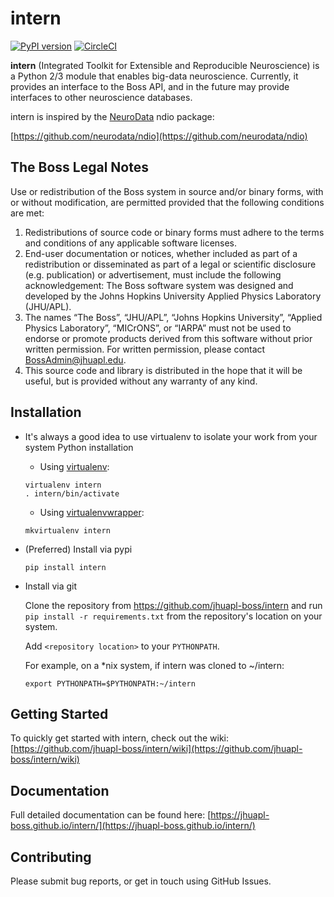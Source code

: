 # intern
[![PyPI version](https://badge.fury.io/py/intern.svg)](https://badge.fury.io/py/intern)
[![CircleCI](https://circleci.com/gh/jhuapl-boss/intern.svg?style=svg)](https://circleci.com/gh/jhuapl-boss/intern)


**intern** (Integrated Toolkit for Extensible and Reproducible Neuroscience) is
a Python 2/3 module that enables big-data neuroscience.  Currently, it provides
an interface to the Boss API, and in the future may provide interfaces to other
neuroscience databases.

intern is inspired by the [NeuroData](http://neurodata.io) ndio package:

[https://github.com/neurodata/ndio](https://github.com/neurodata/ndio)


## The Boss Legal Notes

Use or redistribution of the Boss system in source and/or binary forms, with or without modification, are permitted provided that the following conditions are met:
 
1. Redistributions of source code or binary forms must adhere to the terms and conditions of any applicable software licenses.
2. End-user documentation or notices, whether included as part of a redistribution or disseminated as part of a legal or scientific disclosure (e.g. publication) or advertisement, must include the following acknowledgement:  The Boss software system was designed and developed by the Johns Hopkins University Applied Physics Laboratory (JHU/APL). 
3. The names “The Boss”, “JHU/APL”, “Johns Hopkins University”, “Applied Physics Laboratory”, “MICrONS”, or “IARPA” must not be used to endorse or promote products derived from this software without prior written permission. For written permission, please contact BossAdmin@jhuapl.edu.
4. This source code and library is distributed in the hope that it will be useful, but is provided without any warranty of any kind.
 

## Installation

- It's always a good idea to use virtualenv to isolate your work from your system Python installation

	- Using [virtualenv](https://virtualenv.pypa.io/en/stable/):
	
	```
	virtualenv intern
	. intern/bin/activate
	```
	
	- Using [virtualenvwrapper](https://virtualenvwrapper.readthedocs.io/en/latest/):
	
	```
	mkvirtualenv intern
	```
	
- (Preferred) Install via pypi
	
	```
	pip install intern
	```

- Install via git

    Clone the repository from https://github.com/jhuapl-boss/intern and run
    `pip install -r requirements.txt` from the repository's location on your
    system.
    
    Add `<repository location>` to your `PYTHONPATH`.
    
    For example, on a *nix system, if intern was cloned to ~/intern:
    
    `export PYTHONPATH=$PYTHONPATH:~/intern`


## Getting Started

To quickly get started with intern, check out the wiki: [https://github.com/jhuapl-boss/intern/wiki](https://github.com/jhuapl-boss/intern/wiki) 


## Documentation

Full detailed documentation can be found here: [https://jhuapl-boss.github.io/intern/](https://jhuapl-boss.github.io/intern/) 


## Contributing

Please submit bug reports, or get in touch using GitHub Issues. 
